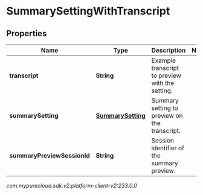 # SummarySettingWithTranscript


## Properties

| Name | Type | Description | Notes |
| ------------ | ------------- | ------------- | ------------- |
| **transcript** | **String** | Example transcript to preview with the setting. |  |
| **summarySetting** | [**SummarySetting**](SummarySetting) | Summary setting to preview on the transcript. |  |
| **summaryPreviewSessionId** | **String** | Session identifier of the summary preview. |  |




_com.mypurecloud.sdk.v2:platform-client-v2:233.0.0_

